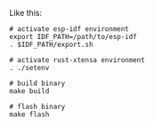 Like this:

    # activate esp-idf environment
    export IDF_PATH=/path/to/esp-idf
    . $IDF_PATH/export.sh

    # activate rust-xtensa environment
    . ./setenv

    # build binary
    make build

    # flash binary
    make flash
